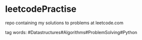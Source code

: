 # leetcodePractise

repo containing my solutions to problems at leetcode.com

tag words: #Datastructures#Algorithms#ProblemSolving#Python
